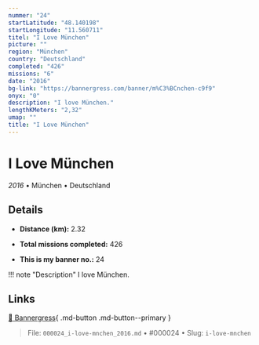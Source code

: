 ```yaml
---
nummer: "24"
startLatitude: "48.140198"
startLongitude: "11.560711"
titel: "I Love München"
picture: ""
region: "München"
country: "Deutschland"
completed: "426"
missions: "6"
date: "2016"
bg-link: "https://bannergress.com/banner/m%C3%BCnchen-c9f9"
onyx: "0"
description: "I love München."
lengthKMeters: "2,32"
umap: ""
title: "I Love München"
---
```

# I Love München

*2016* • München • Deutschland



## Details
- **Distance (km):** 2.32

- **Total missions completed:** 426
- **This is my banner no.:** 24


!!! note "Description"
    I love München.



## Links
[🔗 Bannergress](https://bannergress.com/banner/m%C3%BCnchen-c9f9){ .md-button .md-button--primary }



> File: `000024_i-love-mnchen_2016.md` • #000024 • Slug: `i-love-mnchen`
